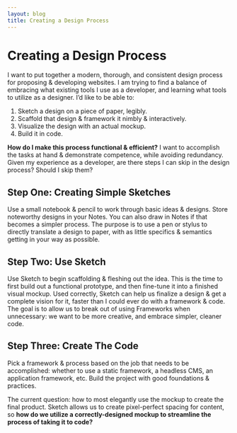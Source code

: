 ```yaml
---
layout: blog
title: Creating a Design Process
---
```


# Creating a Design Process
I want to put together a modern, thorough, and consistent design process for proposing & developing websites. I am trying to find a balance of embracing what existing tools I use as a developer, and learning what tools to utilize as a designer. I’d like to be able to:

1. Sketch a design on a piece of paper, legibly.
2. Scaffold that design & framework it nimbly & interactively.
3. Visualize the design with an actual mockup.
4. Build it in code. 

**How do I make this process functional & efficient?** I want to accomplish the tasks at hand & demonstrate competence, while avoiding redundancy. Given my experience as a developer, are there steps I can skip in the design process? Should I skip them?

## Step One: Creating Simple Sketches
Use a small notebook & pencil to work through basic ideas & designs. Store noteworthy designs in your Notes. You can also draw in Notes if that becomes a simpler process. The purpose is to use a pen or stylus to directly translate a design to paper, with as little specifics & semantics getting in your way as possible. 

## Step Two: Use Sketch
Use Sketch to begin scaffolding & fleshing out the idea. This is the time to first build out a functional prototype, and then fine-tune it into a finished visual mockup. Used correctly, Sketch can help us finalize a design & get a complete vision for it, faster than I could ever do with a framework & code. The goal is to allow us to break out of using Frameworks when unnecessary: we want to be more creative, and embrace simpler, cleaner code. 

## Step Three: Create The Code
Pick a framework & process based on the job that needs to be accomplished: whether to use a static framework, a headless CMS, an application framework, etc. Build the project with good foundations & practices. 

The current question: how to most elegantly use the mockup to create the final product. Sketch allows us to create pixel-perfect spacing for content, so **how do we utilize a correctly-designed mockup to streamline the process of taking it to code?**
